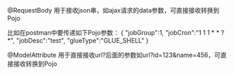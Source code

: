 @RequestBody
用于接收json串，如ajax请求的data参数，可直接接收转换到Pojo

比如在postman中要传递如下Pojo参数：
{
    "jobGroup":1,
    "jobCron":"1 1 1 * * ? *",
    "jobDesc":"test",
    "glueType":"GLUE_SHELL"
}


@ModelAttribute
用于直接接收url?后面的参数如url?id=123&name=456，可直接接收转换到Pojo